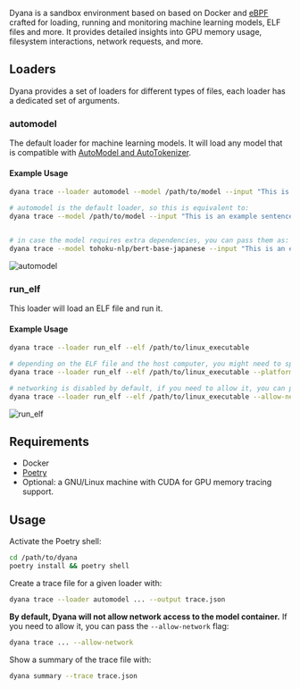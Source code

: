 Dyana is a sandbox environment based on based on Docker and [eBPF](https://github.com/aquasecurity/tracee) crafted for loading, running and monitoring machine learning models, ELF files and more. It provides detailed insights into GPU memory usage, filesystem interactions, network requests, and more.

## Loaders

Dyana provides a set of loaders for different types of files, each loader has a dedicated set of arguments.

### automodel

The default loader for machine learning models. It will load any model that is compatible with [AutoModel and AutoTokenizer](https://huggingface.co/transformers/v3.0.2/model_doc/auto.html).

#### Example Usage

```bash
dyana trace --loader automodel --model /path/to/model --input "This is an example sentence."

# automodel is the default loader, so this is equivalent to:
dyana trace --model /path/to/model --input "This is an example sentence."


# in case the model requires extra dependencies, you can pass them as:
dyana trace --model tohoku-nlp/bert-base-japanese --input "This is an example sentence." --extra-requirements "protobuf fugashi ipadic"
```

<img alt="automodel" src="https://github.com/dreadnode/dyana/blob/main/examples/llama-3.2-1b-linux.png?raw=true"/>

### run_elf

This loader will load an ELF file and run it.

#### Example Usage

```bash
dyana trace --loader run_elf --elf /path/to/linux_executable

# depending on the ELF file and the host computer, you might need to specify a different platform:
dyana trace --loader run_elf --elf /path/to/linux_executable --platform linux/amd64

# networking is disabled by default, if you need to allow it, you can pass the --allow-network flag:
dyana trace --loader run_elf --elf /path/to/linux_executable --allow-network
```

<img alt="run_elf" src="https://github.com/dreadnode/dyana/blob/main/examples/linux-exe-on-macos.png?raw=true"/>


## Requirements

* Docker
* [Poetry](https://python-poetry.org/)
* Optional: a GNU/Linux machine with CUDA for GPU memory tracing support.

## Usage

Activate the Poetry shell:

```bash
cd /path/to/dyana
poetry install && poetry shell
```

Create a trace file for a given loader with:

```bash
dyana trace --loader automodel ... --output trace.json
```

**By default, Dyana will not allow network access to the model container.** If you need to allow it, you can pass the `--allow-network` flag:

```bash
dyana trace ... --allow-network
```

Show a summary of the trace file with:

```bash
dyana summary --trace trace.json
```